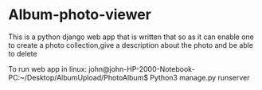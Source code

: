 # Album-photo-viewer
This is a python django web app that is written that so as it can enable one to create a photo collection,give a description about the photo and be able to delete


To run web app in linux:
   john@john-HP-2000-Notebook-PC:~/Desktop/AlbumUpload/PhotoAlbum$ Python3 manage.py runserver
   
   


